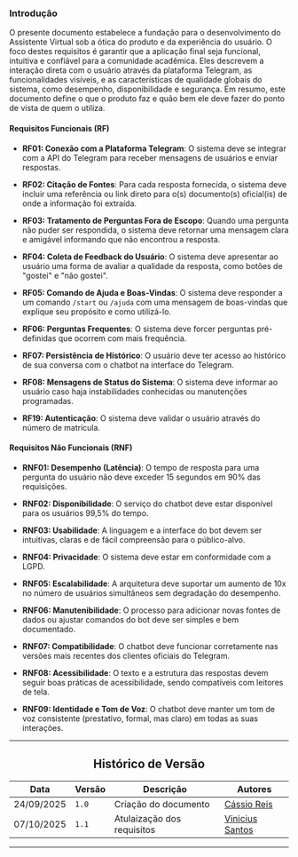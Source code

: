 ### **Introdução**

O presente documento estabelece a fundação para o desenvolvimento do Assistente Virtual sob a ótica do produto e da experiência do usuário. O foco destes requisitos é garantir que a aplicação final seja funcional, intuitiva e confiável para a comunidade acadêmica. Eles descrevem a interação direta com o usuário através da plataforma Telegram, as funcionalidades visíveis, e as características de qualidade globais do sistema, como desempenho, disponibilidade e segurança. Em resumo, este documento define o que o produto faz e quão bem ele deve fazer do ponto de vista de quem o utiliza.

#### **Requisitos Funcionais (RF)**

* **RF01: Conexão com a Plataforma Telegram**: O sistema deve se integrar com a API do Telegram para receber mensagens de usuários e enviar respostas.

* **RF02: Citação de Fontes**: Para cada resposta fornecida, o sistema deve incluir uma referência ou link direto para o(s) documento(s) oficial(is) de onde a informação foi extraída.
* **RF03: Tratamento de Perguntas Fora de Escopo**: Quando uma pergunta não puder ser respondida, o sistema deve retornar uma mensagem clara e amigável informando que não encontrou a resposta.
* **RF04: Coleta de Feedback do Usuário**: O sistema deve apresentar ao usuário uma forma de avaliar a qualidade da resposta, como botões de "gostei" e "não gostei".
* **RF05: Comando de Ajuda e Boas-Vindas**: O sistema deve responder a um comando `/start` ou `/ajuda` com uma mensagem de boas-vindas que explique seu propósito e como utilizá-lo.
* **RF06: Perguntas Frequentes**: O sistema deve forcer perguntas pré-definidas que ocorrem com mais frequência.
* **RF07: Persistência de Histórico**: O usuário deve ter acesso ao histórico de sua conversa com o chatbot na interface do Telegram.
* **RF08: Mensagens de Status do Sistema**: O sistema deve informar ao usuário caso haja instabilidades conhecidas ou manutenções programadas.
* **RF19: Autenticação**: O sistema deve validar o usuário através do número de matrícula.

#### **Requisitos Não Funcionais (RNF)**

* **RNF01: Desempenho (Latência)**: O tempo de resposta para uma pergunta do usuário não deve exceder 15 segundos em 90% das requisições.

* **RNF02: Disponibilidade**: O serviço do chatbot deve estar disponível para os usuários 99,5% do tempo.
* **RNF03: Usabilidade**: A linguagem e a interface do bot devem ser intuitivas, claras e de fácil compreensão para o público-alvo.
* **RNF04: Privacidade**: O sistema deve estar em conformidade com a LGPD.
* **RNF05: Escalabilidade**: A arquitetura deve suportar um aumento de 10x no número de usuários simultâneos sem degradação do desempenho.
* **RNF06: Manutenibilidade**: O processo para adicionar novas fontes de dados ou ajustar comandos do bot deve ser simples e bem documentado.
* **RNF07: Compatibilidade**: O chatbot deve funcionar corretamente nas versões mais recentes dos clientes oficiais do Telegram.
* **RNF08: Acessibilidade**: O texto e a estrutura das respostas devem seguir boas práticas de acessibilidade, sendo compatíveis com leitores de tela.
* **RNF09: Identidade e Tom de Voz**: O chatbot deve manter um tom de voz consistente (prestativo, formal, mas claro) em todas as suas interações.

---

<center>

## Histórico de Versão

</center>

<div style="margin: 0 auto; width: fit-content;">

| Data       | Versão | Descrição            | Autores                                   |
|------------|--------|----------------------|-------------------------------------------|
| 24/09/2025 | `1.0`  | Criação do documento | [Cássio Reis](https://github.com/csreis72) |
| 07/10/2025 | `1.1`  | Atulaização dos requisitos | [Vinicius Santos](https://github.com/ViniciussdeOliveira) |

</div>

---